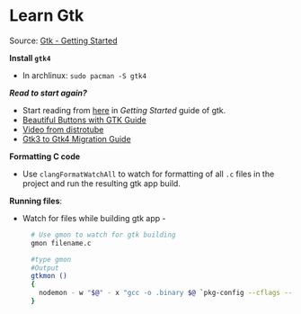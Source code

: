 # Learn Gtk

Source: [Gtk - Getting Started](https://docs.gtk.org/gtk4/getting_started.html)

**Install `gtk4`**

- In archlinux: `sudo pacman -S gtk4`

**_Read to start again?_**

- Start reading from [here](https://docs.gtk.org/gtk4/*getting_started.html#custom-drawing) in _Getting Started_ guide of gtk.
- [Beautiful Buttons with GTK Guide](https://wiki.gnome.org/HowDoI/Buttons)
- [Video from distrotube](https://youtu.be/gkyd7Uv6uJ8)
- [Gtk3 to Gtk4 Migration Guide](https://docs.gtk.org/gtk4/migrating-3to4.html)

**Formatting C code**

- Use `clangFormatWatchAll` to watch for formatting of all `.c` files in the project and run the resulting gtk app build.

**Running files**:

- Watch for files while building gtk app -

  ```bash
    # Use gmon to watch for gtk building
    gmon filename.c

    #type gmon
    #Output
    gtkmon ()
    {
      nodemon - w "$@" - x "gcc -o .binary $@ `pkg-config --cflags --libs gtk4` && ./.binary"
    }
  ```
